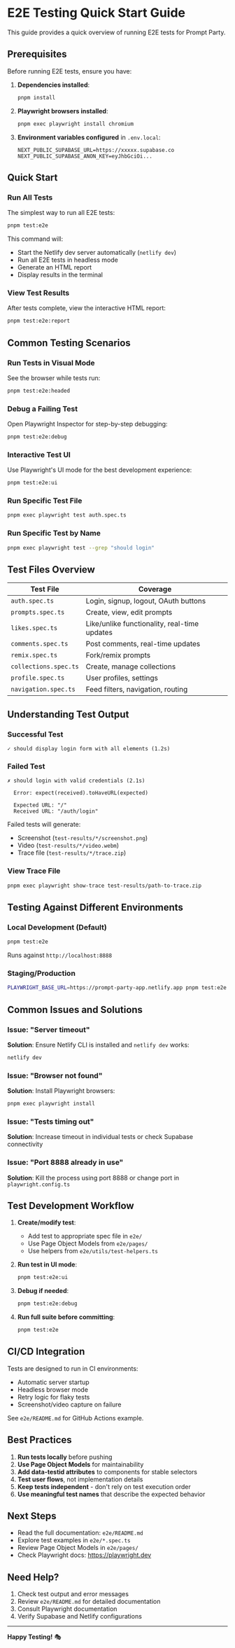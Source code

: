 # E2E Testing Quick Start Guide

This guide provides a quick overview of running E2E tests for Prompt Party.

## Prerequisites

Before running E2E tests, ensure you have:

1. **Dependencies installed**:
   ```bash
   pnpm install
   ```

2. **Playwright browsers installed**:
   ```bash
   pnpm exec playwright install chromium
   ```

3. **Environment variables configured** in `.env.local`:
   ```env
   NEXT_PUBLIC_SUPABASE_URL=https://xxxxx.supabase.co
   NEXT_PUBLIC_SUPABASE_ANON_KEY=eyJhbGciOi...
   ```

## Quick Start

### Run All Tests

The simplest way to run all E2E tests:

```bash
pnpm test:e2e
```

This command will:
- Start the Netlify dev server automatically (`netlify dev`)
- Run all E2E tests in headless mode
- Generate an HTML report
- Display results in the terminal

### View Test Results

After tests complete, view the interactive HTML report:

```bash
pnpm test:e2e:report
```

## Common Testing Scenarios

### Run Tests in Visual Mode

See the browser while tests run:

```bash
pnpm test:e2e:headed
```

### Debug a Failing Test

Open Playwright Inspector for step-by-step debugging:

```bash
pnpm test:e2e:debug
```

### Interactive Test UI

Use Playwright's UI mode for the best development experience:

```bash
pnpm test:e2e:ui
```

### Run Specific Test File

```bash
pnpm exec playwright test auth.spec.ts
```

### Run Specific Test by Name

```bash
pnpm exec playwright test --grep "should login"
```

## Test Files Overview

| Test File | Coverage |
|-----------|----------|
| `auth.spec.ts` | Login, signup, logout, OAuth buttons |
| `prompts.spec.ts` | Create, view, edit prompts |
| `likes.spec.ts` | Like/unlike functionality, real-time updates |
| `comments.spec.ts` | Post comments, real-time updates |
| `remix.spec.ts` | Fork/remix prompts |
| `collections.spec.ts` | Create, manage collections |
| `profile.spec.ts` | User profiles, settings |
| `navigation.spec.ts` | Feed filters, navigation, routing |

## Understanding Test Output

### Successful Test
```
✓ should display login form with all elements (1.2s)
```

### Failed Test
```
✗ should login with valid credentials (2.1s)

  Error: expect(received).toHaveURL(expected)

  Expected URL: "/"
  Received URL: "/auth/login"
```

Failed tests will generate:
- Screenshot (`test-results/*/screenshot.png`)
- Video (`test-results/*/video.webm`)
- Trace file (`test-results/*/trace.zip`)

### View Trace File

```bash
pnpm exec playwright show-trace test-results/path-to-trace.zip
```

## Testing Against Different Environments

### Local Development (Default)
```bash
pnpm test:e2e
```
Runs against `http://localhost:8888`

### Staging/Production
```bash
PLAYWRIGHT_BASE_URL=https://prompt-party-app.netlify.app pnpm test:e2e
```

## Common Issues and Solutions

### Issue: "Server timeout"
**Solution**: Ensure Netlify CLI is installed and `netlify dev` works:
```bash
netlify dev
```

### Issue: "Browser not found"
**Solution**: Install Playwright browsers:
```bash
pnpm exec playwright install
```

### Issue: "Tests timing out"
**Solution**: Increase timeout in individual tests or check Supabase connectivity

### Issue: "Port 8888 already in use"
**Solution**: Kill the process using port 8888 or change port in `playwright.config.ts`

## Test Development Workflow

1. **Create/modify test**:
   - Add test to appropriate spec file in `e2e/`
   - Use Page Object Models from `e2e/pages/`
   - Use helpers from `e2e/utils/test-helpers.ts`

2. **Run test in UI mode**:
   ```bash
   pnpm test:e2e:ui
   ```

3. **Debug if needed**:
   ```bash
   pnpm test:e2e:debug
   ```

4. **Run full suite before committing**:
   ```bash
   pnpm test:e2e
   ```

## CI/CD Integration

Tests are designed to run in CI environments:

- Automatic server startup
- Headless browser mode
- Retry logic for flaky tests
- Screenshot/video capture on failure

See `e2e/README.md` for GitHub Actions example.

## Best Practices

1. **Run tests locally** before pushing
2. **Use Page Object Models** for maintainability
3. **Add data-testid attributes** to components for stable selectors
4. **Test user flows**, not implementation details
5. **Keep tests independent** - don't rely on test execution order
6. **Use meaningful test names** that describe the expected behavior

## Next Steps

- Read the full documentation: `e2e/README.md`
- Explore test examples in `e2e/*.spec.ts`
- Review Page Object Models in `e2e/pages/`
- Check Playwright docs: https://playwright.dev

## Need Help?

1. Check test output and error messages
2. Review `e2e/README.md` for detailed documentation
3. Consult Playwright documentation
4. Verify Supabase and Netlify configurations

---

**Happy Testing!** 🎭
